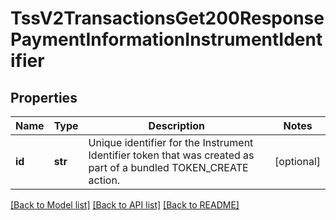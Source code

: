 # TssV2TransactionsGet200ResponsePaymentInformationInstrumentIdentifier

## Properties
Name | Type | Description | Notes
------------ | ------------- | ------------- | -------------
**id** | **str** | Unique identifier for the Instrument Identifier token that was created as part of a bundled TOKEN_CREATE action.  | [optional] 

[[Back to Model list]](../README.md#documentation-for-models) [[Back to API list]](../README.md#documentation-for-api-endpoints) [[Back to README]](../README.md)



